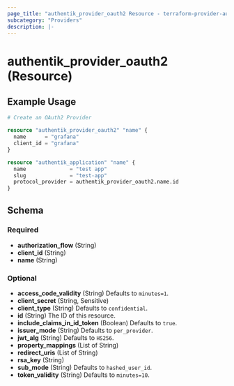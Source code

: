 ```yaml
---
page_title: "authentik_provider_oauth2 Resource - terraform-provider-authentik"
subcategory: "Providers"
description: |-
---
```


# authentik_provider_oauth2 (Resource)

## Example Usage

```terraform
# Create an OAuth2 Provider

resource "authentik_provider_oauth2" "name" {
  name      = "grafana"
  client_id = "grafana"
}

resource "authentik_application" "name" {
  name              = "test app"
  slug              = "test-app"
  protocol_provider = authentik_provider_oauth2.name.id
}
```

<!-- schema generated by tfplugindocs -->
## Schema

### Required

- **authorization_flow** (String)
- **client_id** (String)
- **name** (String)

### Optional

- **access_code_validity** (String) Defaults to `minutes=1`.
- **client_secret** (String, Sensitive)
- **client_type** (String) Defaults to `confidential`.
- **id** (String) The ID of this resource.
- **include_claims_in_id_token** (Boolean) Defaults to `true`.
- **issuer_mode** (String) Defaults to `per_provider`.
- **jwt_alg** (String) Defaults to `HS256`.
- **property_mappings** (List of String)
- **redirect_uris** (List of String)
- **rsa_key** (String)
- **sub_mode** (String) Defaults to `hashed_user_id`.
- **token_validity** (String) Defaults to `minutes=10`.
